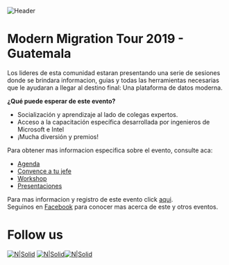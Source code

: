 ![Header](images/header.jpg)
# Modern Migration Tour 2019 - Guatemala

Los lideres de esta comunidad estaran presentando una serie de sesiones donde se brindara informacion, guias y todas las herramientas necesarias que le ayudaran a llegar al destino final: Una plataforma de datos moderna.

**¿Qué puede esperar de este evento?**
* Socialización y aprendizaje al lado de colegas expertos.
* Acceso a la capacitación específica desarrollada por ingenieros de Microsoft e Intel
* ¡Mucha diversión y premios!

Para obtener mas informacion especifica sobre el evento, consulte aca:
* [Agenda](Agenda.md)
* [Convence a tu jefe](Convence%20a%20tu%20jefe.md)
* [Workshop](Workshop.md)
* [Presentaciones](Presentaciones/README.md)

Para mas informacion y registro de este evento click [aqui](https://www.eventbrite.ca/e/modern-migration-tour-2019-guatemala-tickets-61944098466).  
Seguinos en [Facebook](https://www.facebook.com/groups/gtssug/) para conocer mas acerca de este y otros eventos.

# Follow us
[![N|Solid](http://dbamastery.com/wp-content/uploads/2018/08/if_twitter_circle_color_107170.png)](https://twitter.com/gtssug) [![N|Solid](http://dbamastery.com/wp-content/uploads/2018/08/if_github_circle_black_107161.png)](https://github.com/GTSSUG)[![N|Solid](http://dbamastery.com/wp-content/uploads/2018/08/if_browser_1055104.png)](https://gtssug.pass.org/)

[website]: <https://gtssug.pass.org/>

